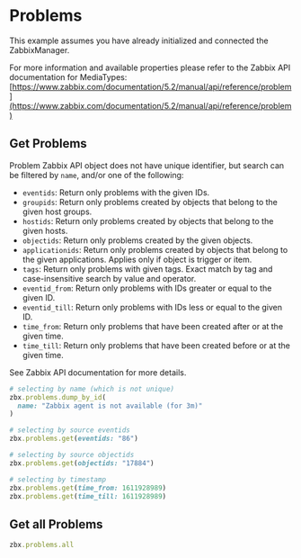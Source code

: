 # Problems

This example assumes you have already initialized and connected the ZabbixManager.

For more information and available properties please refer to the Zabbix API documentation for MediaTypes:
[https://www.zabbix.com/documentation/5.2/manual/api/reference/problem](https://www.zabbix.com/documentation/5.2/manual/api/reference/problem)

## Get Problems
Problem Zabbix API object does not have unique identifier, but search can be
filtered by `name`, and/or one of the following:
- `eventids`: Return only problems with the given IDs.
- `groupids`: Return only problems created by objects that belong to the given
  host groups.
- `hostids`: Return only problems created by objects that belong to the given
  hosts.
- `objectids`: Return only problems created by the given objects.
- `applicationids`: Return only problems created by objects that belong to the
  given applications. Applies only if object is trigger or item.
- `tags`: Return only problems with given tags. Exact match by tag and
  case-insensitive search by value and operator.
- `eventid_from`: Return only problems with IDs greater or equal to the given
  ID.
- `eventid_till`: Return only problems with IDs less or equal to the given ID.
- `time_from`: Return only problems that have been created after or at the given
  time.
- `time_till`: Return only problems that have been created before or at the
  given time.

See Zabbix API documentation for more details.

```ruby
# selecting by name (which is not unique)
zbx.problems.dump_by_id(
  name: "Zabbix agent is not available (for 3m)"
)

# selecting by source eventids
zbx.problems.get(eventids: "86")

# selecting by source objectids
zbx.problems.get(objectids: "17884")

# selecting by timestamp
zbx.problems.get(time_from: 1611928989)
zbx.problems.get(time_till: 1611928989)
```

## Get all Problems
```ruby
zbx.problems.all
```
